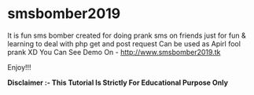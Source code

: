 # smsbomber2019
It is fun sms bomber created for doing prank sms on friends just for fun &amp; learning to deal with  php get and post request 
Can be used as Apirl fool prank XD
You Can See Demo On - http://www.smsbomber2019.tk
<br>

Enjoy!!!

<b>Disclaimer :- This Tutorial Is Strictly For Educational Purpose Only </b>

